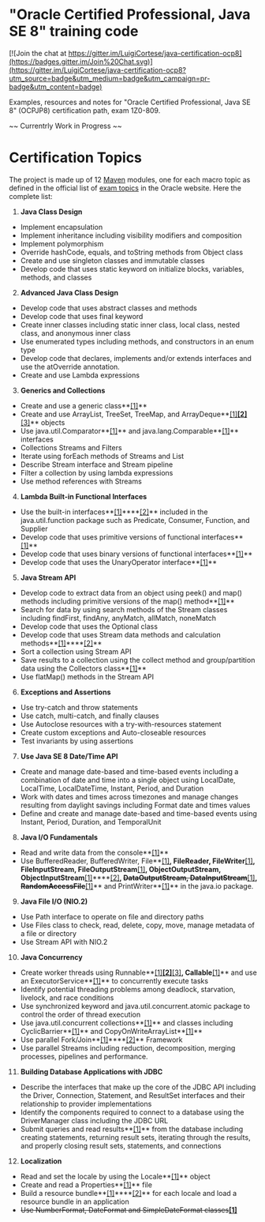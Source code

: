 

# "Oracle Certified Professional, Java SE 8" training code

[![Join the chat at https://gitter.im/LuigiCortese/java-certification-ocp8](https://badges.gitter.im/Join%20Chat.svg)](https://gitter.im/LuigiCortese/java-certification-ocp8?utm_source=badge&utm_medium=badge&utm_campaign=pr-badge&utm_content=badge)

Examples, resources and notes for "Oracle Certified Professional, Java SE 8" (OCPJP8) certification path, exam 1Z0-809.

~~ Currentrly Work in Progress ~~

# Certification Topics

The project is made up of 12 [Maven](https://maven.apache.org/) modules, one for each macro topic as defined in the official list of [exam topics](http://education.oracle.com/pls/web_prod-plq-dad/db_pages.getpage?page_id=5001&get_params=p_exam_id:1Z0-809#tabs-2) in the Oracle website. Here the complete list:

1. **Java Class Design**
  * Implement encapsulation
  * Implement inheritance including visibility modifiers and composition
  * Implement polymorphism
  * Override hashCode, equals, and toString methods from Object class
  * Create and use singleton classes and immutable classes
  * Develop code that uses static keyword on initialize blocks, variables, methods, and classes
2. **Advanced Java Class Design**
  * Develop code that uses abstract classes and methods
  * Develop code that uses final keyword
  * Create inner classes including static inner class, local class, nested class, and anonymous inner class
  * Use enumerated types including methods, and constructors in an enum type
  * Develop code that declares, implements and/or extends interfaces and use the atOverride annotation.
  * Create and use Lambda expressions
3. **Generics and Collections**
  * Create and use a generic class**[[1]](03_GenericsAndCollections/src/main/java/net/devsedge/generics/withcollections/App.java)**
  * Create and use ArrayList, TreeSet, TreeMap, and ArrayDeque**[[1]](03_GenericsAndCollections/src/main/java/net/devsedge/collections/deque/App.java)****[[2]](03_GenericsAndCollections/src/main/java/net/devsedge/collections/queue/App.java)****[[3]](03_GenericsAndCollections/src/main/java/net/devsedge/collections/sortorder/App.java)** objects
  * Use java.util.Comparator**[[1]](03_GenericsAndCollections/src/main/java/net/devsedge/collections/comparator/App.java)** and java.lang.Comparable**[[1]](03_GenericsAndCollections/src/main/java/net/devsedge/collections/comparable/App.java)** interfaces
  * Collections Streams and Filters
  * Iterate using forEach methods of Streams and List
  * Describe Stream interface and Stream pipeline
  * Filter a collection by using lambda expressions
  * Use method references with Streams
4. **Lambda Built-in Functional Interfaces**
  * Use  the built-in interfaces**[[1]](04_LambdaBuilt-inFunctionalInterfaces/src/main/java/net/devsedge/functionalinterfaces/minimalcustom/App.java)****[[2]](04_LambdaBuilt-inFunctionalInterfaces/src/main/java/net/devsedge/functionalinterfaces/methodreference/App.java)** included in the java.util.function package such as Predicate, Consumer, Function, and Supplier
  * Develop code that uses primitive versions of functional interfaces**[[1]](04_LambdaBuilt-inFunctionalInterfaces/src/main/java/net/devsedge/functionalinterfaces/primitive/App.java)**
  * Develop code that uses binary versions of functional interfaces**[[1]](04_LambdaBuilt-inFunctionalInterfaces/src/main/java/net/devsedge/functionalinterfaces/binary/App.java)**
  * Develop code that uses the UnaryOperator interface**[[1]](04_LambdaBuilt-inFunctionalInterfaces/src/main/java/net/devsedge/functionalinterfaces/unaryoperator/App.java)**
5. **Java Stream API**
  * Develop code to extract data from an object using peek() and map() methods including primitive versions of the map() method**[[1]](05_JavaStreamAPI/src/main/java/net/devsedge/stream/map/App.java)**
  * Search for data by using search methods of the Stream classes including findFirst, findAny, anyMatch, allMatch, noneMatch
  * Develop code that uses the Optional class
  * Develop code that uses Stream data methods and calculation methods**[[1]](05_JavaStreamAPI/src/main/java/net/devsedge/stream/reduce/App.java)****[[2]](05_JavaStreamAPI/src/main/java/net/devsedge/stream/reduce/App.java)**
  * Sort a collection using Stream API
  * Save results to a collection using the collect method and group/partition data using the Collectors class**[[1]](05_JavaStreamAPI/src/main/java/net/devsedge/stream/creation/App.java)**
  * Use flatMap() methods in the Stream API
6. **Exceptions and Assertions**
  * Use try-catch and throw statements
  * Use catch, multi-catch, and finally clauses
  * Use Autoclose resources with a try-with-resources statement
  * Create custom exceptions and Auto-closeable resources
  * Test invariants by using assertions
7. **Use Java SE 8 Date/Time API**
  * Create and manage date-based and time-based events including a combination of date and time into a single object using LocalDate, LocalTime, LocalDateTime, Instant, Period, and Duration
  * Work with dates and times across timezones and manage changes resulting from daylight savings including Format date and times values
  * Define and create and manage date-based and time-based events using Instant, Period, Duration, and TemporalUnit
8. **Java I/O Fundamentals**
  * Read and write data from the console**[[1]](08_JavaIOFundamentals/src/main/java/net/devsedge/io/console/App.java)**
  * Use BufferedReader, BufferedWriter, File**[[1]](08_JavaIOFundamentals/src/main/java/net/devsedge/io/file/App.java)**, FileReader, FileWriter**[[1]](08_JavaIOFundamentals/src/main/java/net/devsedge/charbased/file/App.java)**, FileInputStream, FileOutputStream**[[1]](08_JavaIOFundamentals/src/main/java/net/devsedge/bytebased/filestream/App.java)**, ObjectOutputStream, ObjectInputStream**[[1]](08_JavaIOFundamentals/src/main/java/net/devsedge/bytebased/objectstream/App.java)****[[2]](08_JavaIOFundamentals/src/main/java/net/devsedge/bytebased/objectstreamwithstate/App.java)**, ~~DataOutputStream, DataInputStream~~**[[1]](08_JavaIOFundamentals/src/main/java/net/devsedge/bytebased/datastream/App.java)**, ~~RandomAccessFile~~**[[1]](08_JavaIOFundamentals/src/main/java/net/devsedge/io/randomaccessfile/App.java)** and PrintWriter**[[1]](08_JavaIOFundamentals/src/main/java/net/devsedge/charbased/print/App.java)** in the java.io package.
9. **Java File I/O (NIO.2)**
  * Use Path interface to operate on file and directory paths
  * Use Files class to check, read, delete, copy, move, manage metadata of a file or directory
  * Use Stream API with NIO.2
10. **Java Concurrency**
  * Create worker threads using Runnable**[[1]](10_JavaConcurrency/src/main/java/net/devsedge/threadandrunnable/waitnotify/App.java)****[[2]](10_JavaConcurrency/src/main/java/net/devsedge/lockandcondition/lockawaitnotify/App.java)****[[3]](10_JavaConcurrency/src/main/java/net/devsedge/lockandcondition/reentrantreadwritelock/App.java)**, Callable**[[1]](10_JavaConcurrency/src/main/java/net/devsedge/executorservice/withcallable/App.java)** and use an ExecutorService**[[1]](10_JavaConcurrency/src/main/java/net/devsedge/executorservice/withrunnable/App.java)** to concurrently execute tasks
  * Identify potential threading problems among deadlock, starvation, livelock, and race conditions
  * Use synchronized keyword and java.util.concurrent.atomic package to control the order of thread execution
  * Use java.util.concurrent collections**[[1]](10_JavaConcurrency/src/main/java/net/devsedge/concurrentcollections/concurrenthashmap/App.java)** and classes including CyclicBarrier**[[1]](10_JavaConcurrency/src/main/java/net/devsedge/cyclicbarrier/basic/App.java)** and CopyOnWriteArrayList**[[1]](10_JavaConcurrency/src/main/java/net/devsedge/copyonwritearraylist/basic/App.java)**
  * Use parallel Fork/Join**[[1]](10_JavaConcurrency/src/main/java/net/devsedge/forkjoin/withaction/App.java)****[[2]](10_JavaConcurrency/src/main/java/net/devsedge/forkjoin/withtask/App.java)** Framework
  * Use parallel Streams including reduction, decomposition, merging processes, pipelines and performance.
11. **Building Database Applications with JDBC**
  * Describe the interfaces that make up the core of the JDBC API including the Driver, Connection, Statement, and ResultSet interfaces and their relationship to provider implementations
  * Identify the components required to connect to a database using the DriverManager class including the JDBC URL
  * Submit queries and read results**[[1]](11_BuildingDatabaseApplicationsWithJDBC/src/main/java/net/devsedge/jdbc/basics/App.java)** from the database including creating statements, returning result sets, iterating through the results, and properly closing result sets, statements, and connections
12. **Localization**
  * Read and set the locale by using the Locale**[[1]](12_Localization/src/main/java/net/devsedge/locale/basics/App.java)** object
  * Create and read a Properties**[[1]](12_Localization/src/main/java/net/devsedge/resourcefile/basics/App.java)** file
  * Build a resource bundle**[[1]](12_Localization/src/main/java/net/devsedge/resourceboundle/fromfile/App.java)****[[2]](12_Localization/src/main/java/net/devsedge/resourceboundle/fromclass/App.java)** for each locale and load a resource bundle in an application
  * ~~Use NumberFormat, DateFormat and SimpleDateFormat classes~~**[[1]](12_Localization/src/main/java/net/devsedge/format/basics/App.java)**
